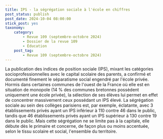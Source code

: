 ```yaml
---
title: IPS - la ségrégation sociale à l'école en chiffres
post_status: publish
post_date: 2024-10-04 08:00:00
stick_post: yes
taxonomy:
    category:
        - Revue 109 (septembre-octobre 2024)
        - Dossier de la revue 109
        - Éducation
    post_tag:
        - Revue 109 (septembre-octobre 2024)
---
```



La publication des indices de position sociale (IPS), mixant les catégories socioprofessionnelles avec le capital scolaire des parents, a confirmé et documenté finement le séparatisme social engendré par l'école privée. Hormis dans certaines communes de l'ouest de la France où elle est en situation de monopole (14 % des communes bretonnes possèdent uniquement une école privée), la sélection de ses élèves lui permet en effet de concentrer massivement ceux possédant un IPS élevé. La ségrégation sociale au sein des collèges parisiens est, par exemple, éclatante, avec 3 établissements privés ayant un IPS inférieur à 110 contre 46 dans le public, tandis que 46 établissements privés ayant un IPS supérieur à 130 contre 19 dans le public. Mais cette ségrégation ne se limite pas à la capitale, elle débute dès le primaire et concerne, de façon plus ou moins accentuée, selon le tissu scolaire et social, l'ensemble du territoire.

